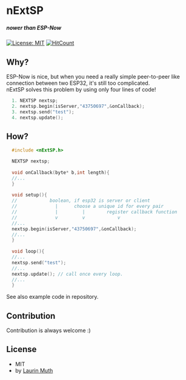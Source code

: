 # nExtSP
##### nower than ESP-Now
[![License: MIT](https://img.shields.io/badge/License-MIT-yellow.svg)](https://opensource.org/licenses/MIT)
[![HitCount](http://hits.dwyl.io/Lyniat/nExtSP.svg)](http://hits.dwyl.io/Lyniat/nExtSP)

## Why?
ESP-Now is nice, but when you need a really simple peer-to-peer like connection between two ESP32, it's still too complicated.<br>
nExtSP solves this problem by using only four lines of code!

```c++
  1. NEXTSP nextsp;
  2. nextsp.begin(isServer,"43750697",&onCallback);
  3. nextsp.send("test");
  4. nextsp.update();
```

## How?

```c++
  #include <nExtSP.h>

  NEXTSP nextsp;
  
  void onCallback(byte* b,int length){
  //...
  }
  
  void setup(){
  //            boolean, if esp32 is server or client
  //              |      choose a unique id for every pair
  //              |         |        register callback function
  //              v         v            v
  //...
  nextsp.begin(isServer,"43750697",&onCallback);
  //...
  }
  
  void loop(){
  //...
  nextsp.send("test");
  //...
  nextsp.update(); // call once every loop.
  //...
  }
```

See also example code in repository.

## Contribution
Contribution is always welcome :)

## License
* MIT
* by [Laurin Muth](https://hci.ur.de/people/laurin_muth)
